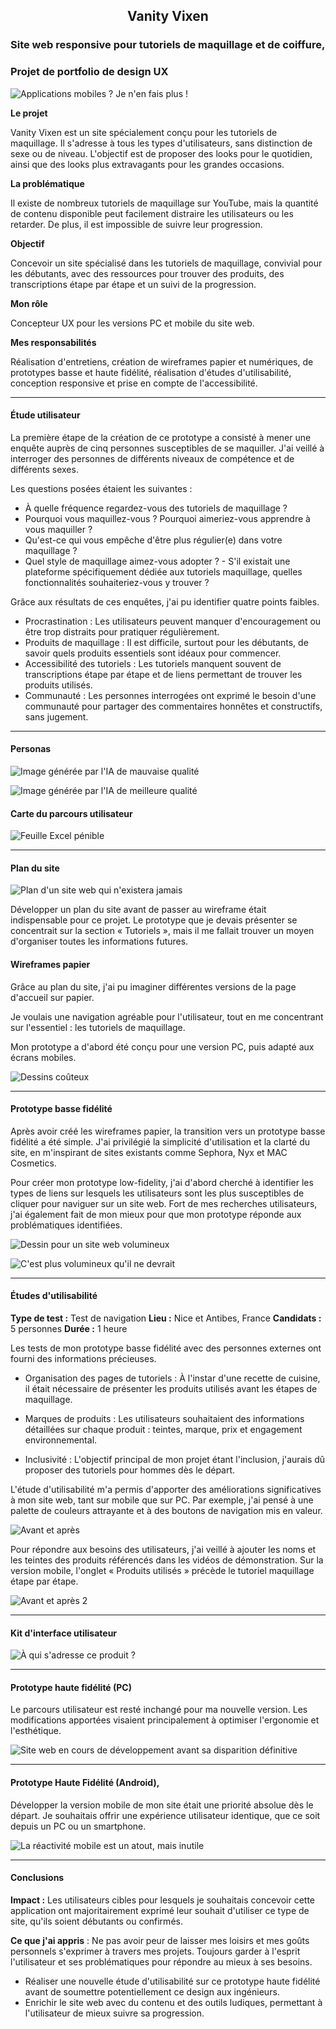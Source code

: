 <h2 style="text-align:center;">Vanity Vixen</h2>

### Site web responsive pour tutoriels de maquillage et de coiffure,

### Projet de portfolio de design UX

![Applications mobiles ? Je n'en fais plus !](https://storage.googleapis.com/theflyoccultist/public/images/vanityvixen/vanity-vixen.webp "Vanity Vixen UX Design")

**Le projet**

Vanity Vixen est un site spécialement conçu pour les tutoriels de maquillage. Il s'adresse à tous les types d'utilisateurs, sans distinction de sexe ou de niveau. L'objectif est de proposer des looks pour le quotidien, ainsi que des looks plus extravagants pour les grandes occasions.

**La problématique**

Il existe de nombreux tutoriels de maquillage sur YouTube, mais la quantité de contenu disponible peut facilement distraire les utilisateurs ou les retarder. De plus, il est impossible de suivre leur progression.

**Objectif**

Concevoir un site spécialisé dans les tutoriels de maquillage, convivial pour les débutants, avec des ressources pour trouver des produits, des transcriptions étape par étape et un suivi de la progression.

**Mon rôle**

Concepteur UX pour les versions PC et mobile du site web.

**Mes responsabilités**

Réalisation d'entretiens, création de wireframes papier et numériques, de prototypes basse et haute fidélité, réalisation d'études d'utilisabilité, conception responsive et prise en compte de l'accessibilité.

---

#### Étude utilisateur

La première étape de la création de ce prototype a consisté à mener une enquête auprès de cinq personnes susceptibles de se maquiller. J'ai veillé à interroger des personnes de différents niveaux de compétence et de différents sexes.

Les questions posées étaient les suivantes :

- À quelle fréquence regardez-vous des tutoriels de maquillage ?
- Pourquoi vous maquillez-vous ? Pourquoi aimeriez-vous apprendre à vous maquiller ?
- Qu'est-ce qui vous empêche d'être plus régulier(e) dans votre maquillage ?
- Quel style de maquillage aimez-vous adopter ? - S'il existait une plateforme spécifiquement dédiée aux tutoriels maquillage, quelles fonctionnalités souhaiteriez-vous y trouver ?

Grâce aux résultats de ces enquêtes, j'ai pu identifier quatre points faibles.

- Procrastination : Les utilisateurs peuvent manquer d'encouragement ou être trop distraits pour pratiquer régulièrement.
- Produits de maquillage : Il est difficile, surtout pour les débutants, de savoir quels produits essentiels sont idéaux pour commencer.
- Accessibilité des tutoriels : Les tutoriels manquent souvent de transcriptions étape par étape et de liens permettant de trouver les produits utilisés.
- Communauté : Les personnes interrogées ont exprimé le besoin d'une communauté pour partager des commentaires honnêtes et constructifs, sans jugement.

---

#### Personas

![Image générée par l'IA de mauvaise qualité](https://storage.googleapis.com/theflyoccultist/public/images/vanityvixen/maxvanityvixen.webp "Max Persona")

![Image générée par l'IA de meilleure qualité](https://storage.googleapis.com/theflyoccultist/public/images/vanityvixen/clairevanityvixen.webp "Claire Persona")

#### Carte du parcours utilisateur

![Feuille Excel pénible](https://storage.googleapis.com/theflyoccultist/public/images/vanityvixen/mapvanityvixen.webp "Persona : Max")

---

#### Plan du site

![Plan d'un site web qui n'existera jamais](https://storage.googleapis.com/theflyoccultist/public/images/vanityvixen/sitemapvanityvixen.webp "Plan du site Vanity Vixen")

Développer un plan du site avant de passer au wireframe était indispensable pour ce projet. Le prototype que je devais présenter se concentrait sur la section « Tutoriels », mais il me fallait trouver un moyen d'organiser toutes les informations futures.

#### Wireframes papier

Grâce au plan du site, j'ai pu imaginer différentes versions de la page d'accueil sur papier.

Je voulais une navigation agréable pour l'utilisateur, tout en me concentrant sur l'essentiel : les tutoriels de maquillage.

Mon prototype a d'abord été conçu pour une version PC, puis adapté aux écrans mobiles.

![Dessins coûteux](https://storage.googleapis.com/theflyoccultist/public/images/vanityvixen/paperwireframevv.webp "Wireframe papier Vanity Vixen")

---

#### Prototype basse fidélité

Après avoir créé les wireframes papier, la transition vers un prototype basse fidélité a été simple. J'ai privilégié la simplicité d'utilisation et la clarté du site, en m'inspirant de sites existants comme Sephora, Nyx et MAC Cosmetics.

Pour créer mon prototype low-fidelity, j'ai d'abord cherché à identifier les types de liens sur lesquels les utilisateurs sont les plus susceptibles de cliquer pour naviguer sur un site web. Fort de mes recherches utilisateurs, j'ai également fait de mon mieux pour que mon prototype réponde aux problématiques identifiées.

![Dessin pour un site web volumineux](https://storage.googleapis.com/theflyoccultist/public/images/vanityvixen/lofiprototypevv.webp "lofi prototype 1")

![C'est plus volumineux qu'il ne devrait](https://storage.googleapis.com/theflyoccultist/public/images/vanityvixen/lofiprototypevv2.webp "lofi prototype 2")

---

#### Études d'utilisabilité

**Type de test :** Test de navigation
**Lieu :** Nice et Antibes, France
**Candidats :** 5 personnes
**Durée :** 1 heure

Les tests de mon prototype basse fidélité avec des personnes externes ont fourni des informations précieuses.

- Organisation des pages de tutoriels : À l'instar d'une recette de cuisine, il était nécessaire de présenter les produits utilisés avant les étapes de maquillage.

- Marques de produits : Les utilisateurs souhaitaient des informations détaillées sur chaque produit : teintes, marque, prix et engagement environnemental.

- Inclusivité : L'objectif principal de mon projet étant l'inclusion, j'aurais dû proposer des tutoriels pour hommes dès le départ.

L'étude d'utilisabilité m'a permis d'apporter des améliorations significatives à mon site web, tant sur mobile que sur PC. Par exemple, j'ai pensé à une palette de couleurs attrayante et à des boutons de navigation mis en valeur.

![Avant et après](https://storage.googleapis.com/theflyoccultist/public/images/vanityvixen/beforeaftervv.webp "Étude d'utilisabilité avant et après")

Pour répondre aux besoins des utilisateurs, j'ai veillé à ajouter les noms et les teintes des produits référencés dans les vidéos de démonstration. Sur la version mobile, l'onglet « Produits utilisés » précède le tutoriel maquillage étape par étape.

![Avant et après 2](https://storage.googleapis.com/theflyoccultist/public/images/vanityvixen/beforeaftervv2.webp "Étude d'utilisabilité avant et après 2")

---

#### Kit d'interface utilisateur

![À qui s'adresse ce produit ?](https://storage.googleapis.com/theflyoccultist/public/images/vanityvixen/uikitvv.webp "Kit d'interface utilisateur pour vous")

---

#### Prototype haute fidélité (PC)

Le parcours utilisateur est resté inchangé pour ma nouvelle version. Les modifications apportées visaient principalement à optimiser l'ergonomie et l'esthétique.

![Site web en cours de développement avant sa disparition définitive](https://storage.googleapis.com/theflyoccultist/public/images/vanityvixen/hifiprototypevv.webp "Prototype Haute Fidélité")

---

#### Prototype Haute Fidélité (Android),

Développer la version mobile de mon site était une priorité absolue dès le départ. Je souhaitais offrir une expérience utilisateur identique, que ce soit depuis un PC ou un smartphone.

![La réactivité mobile est un atout, mais inutile](https://storage.googleapis.com/theflyoccultist/public/images/vanityvixen/hifiprototypevvmobile.webp "Prototype Haute Fidélité pour Téléphone")

---

#### Conclusions

**Impact :** Les utilisateurs cibles pour lesquels je souhaitais concevoir cette application ont majoritairement exprimé leur souhait d'utiliser ce type de site, qu'ils soient débutants ou confirmés.

**Ce que j'ai appris** : Ne pas avoir peur de laisser mes loisirs et mes goûts personnels s'exprimer à travers mes projets. Toujours garder à l'esprit l'utilisateur et ses problématiques pour répondre au mieux à ses besoins.

- Réaliser une nouvelle étude d'utilisabilité sur ce prototype haute fidélité avant de soumettre potentiellement ce design aux ingénieurs.
- Enrichir le site web avec du contenu et des outils ludiques, permettant à l'utilisateur de mieux suivre sa progression.

